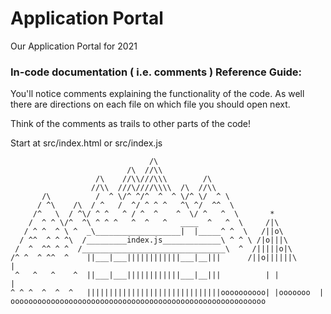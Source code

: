 # Application Portal
Our Application Portal for 2021

### In-code documentation ( i.e. comments ) Reference Guide:


You'll notice comments explaining the functionality of the code. As well there are directions on each file on which file you should open next.

Think of the comments as trails to other parts of the code! 

Start at src/index.html or src/index.js

                                   /\
                              /\  //\\
                       /\    //\\///\\\        /\
                      //\\  ///\////\\\\  /\  //\\
           /\          /  ^ \/^ ^/^  ^  ^ \/^ \/  ^ \
          / ^\    /\  / ^   /  ^/ ^ ^ ^   ^\ ^/  ^^  \
         /^   \  / ^\/ ^ ^   ^ / ^  ^    ^  \/ ^   ^  \       *
        /  ^ ^ \/^  ^\ ^ ^ ^   ^  ^   ^   ____  ^   ^  \     /|\
       / ^ ^  ^ \ ^  _\___________________|  |_____^ ^  \   /||o\
      / ^^  ^ ^ ^\  /_________index.js_____________\ ^ ^ \ /|o|||\
     /  ^  ^^ ^ ^  /________________________________\  ^  /|||||o|\
    /^ ^  ^ ^^  ^    ||___|___||||||||||||___|__|||      /||o||||||\       |
     ^   ^   ^    ^  ||___|___||||||||||||___|__|||          | |           |
    ^ ^ ^  ^  ^  ^   ||||||||||||||||||||||||||||||oooooooooo| |ooooooo  |
    ooooooooooooooooooooooooooooooooooooooooooooooooooooooooo

